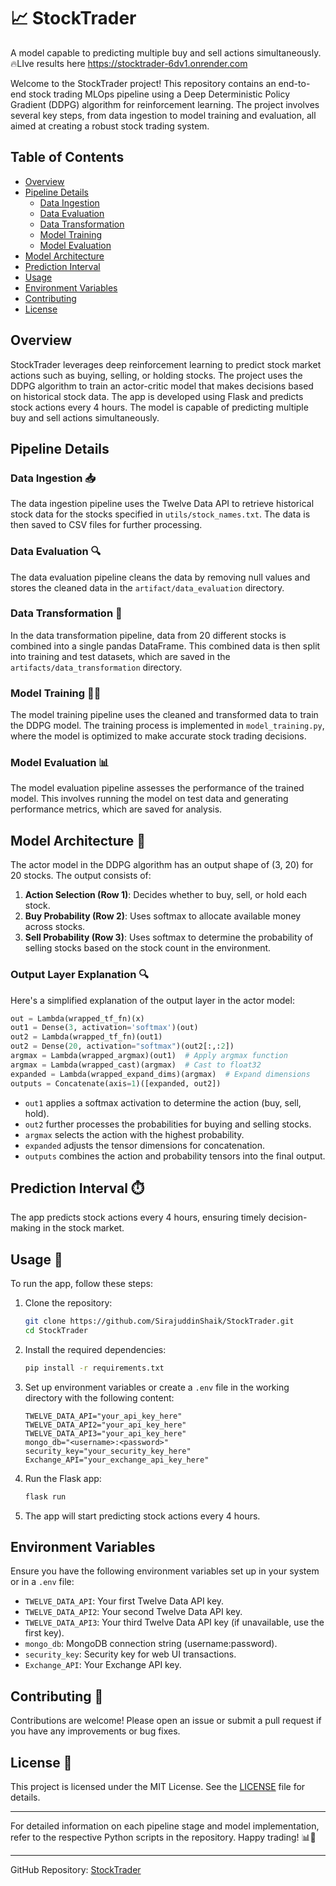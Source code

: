# 📈 StockTrader
A model capable to predicting multiple buy and sell actions simultaneously.
🔥LIve results here https://stocktrader-6dv1.onrender.com 

Welcome to the StockTrader project! This repository contains an end-to-end stock trading MLOps pipeline using a Deep Deterministic Policy Gradient (DDPG) algorithm for reinforcement learning. The project involves several key steps, from data ingestion to model training and evaluation, all aimed at creating a robust stock trading system.

## Table of Contents

- [Overview](#overview)
- [Pipeline Details](#pipeline-details)
  - [Data Ingestion](#data-ingestion-)
  - [Data Evaluation](#data-evaluation-)
  - [Data Transformation](#data-transformation-)
  - [Model Training](#model-training-)
  - [Model Evaluation](#model-evaluation-)
- [Model Architecture](#model-architecture-)
- [Prediction Interval](#prediction-interval-)
- [Usage](#usage-)
- [Environment Variables](#environment-variables)
- [Contributing](#contributing-)
- [License](#license-)

## Overview

StockTrader leverages deep reinforcement learning to predict stock market actions such as buying, selling, or holding stocks. The project uses the DDPG algorithm to train an actor-critic model that makes decisions based on historical stock data. The app is developed using Flask and predicts stock actions every 4 hours. The model is capable of predicting multiple buy and sell actions simultaneously.

## Pipeline Details

### Data Ingestion 📥

The data ingestion pipeline uses the Twelve Data API to retrieve historical stock data for the stocks specified in `utils/stock_names.txt`. The data is then saved to CSV files for further processing.

### Data Evaluation 🔍

The data evaluation pipeline cleans the data by removing null values and stores the cleaned data in the `artifact/data_evaluation` directory.

### Data Transformation 🔄

In the data transformation pipeline, data from 20 different stocks is combined into a single pandas DataFrame. This combined data is then split into training and test datasets, which are saved in the `artifacts/data_transformation` directory.

### Model Training 🏋️‍♂️

The model training pipeline uses the cleaned and transformed data to train the DDPG model. The training process is implemented in `model_training.py`, where the model is optimized to make accurate stock trading decisions.

### Model Evaluation 📊

The model evaluation pipeline assesses the performance of the trained model. This involves running the model on test data and generating performance metrics, which are saved for analysis.

## Model Architecture 🧠

The actor model in the DDPG algorithm has an output shape of (3, 20) for 20 stocks. The output consists of:

1. **Action Selection (Row 1)**: Decides whether to buy, sell, or hold each stock.
2. **Buy Probability (Row 2)**: Uses softmax to allocate available money across stocks.
3. **Sell Probability (Row 3)**: Uses softmax to determine the probability of selling stocks based on the stock count in the environment.

### Output Layer Explanation 🔍

Here's a simplified explanation of the output layer in the actor model:

```python
out = Lambda(wrapped_tf_fn)(x)
out1 = Dense(3, activation='softmax')(out)
out2 = Lambda(wrapped_tf_fn)(out1)
out2 = Dense(20, activation="softmax")(out2[:,:2])
argmax = Lambda(wrapped_argmax)(out1)  # Apply argmax function
argmax = Lambda(wrapped_cast)(argmax)  # Cast to float32
expanded = Lambda(wrapped_expand_dims)(argmax)  # Expand dimensions
outputs = Concatenate(axis=1)([expanded, out2])
```

- `out1` applies a softmax activation to determine the action (buy, sell, hold).
- `out2` further processes the probabilities for buying and selling stocks.
- `argmax` selects the action with the highest probability.
- `expanded` adjusts the tensor dimensions for concatenation.
- `outputs` combines the action and probability tensors into the final output.

## Prediction Interval ⏱️

The app predicts stock actions every 4 hours, ensuring timely decision-making in the stock market.

## Usage 🚀

To run the app, follow these steps:

1. Clone the repository:
   ```bash
   git clone https://github.com/SirajuddinShaik/StockTrader.git
   cd StockTrader
   ```

2. Install the required dependencies:
   ```bash
   pip install -r requirements.txt
   ```

3. Set up environment variables or create a `.env` file in the working directory with the following content:
   ```env
   TWELVE_DATA_API="your_api_key_here"
   TWELVE_DATA_API2="your_api_key_here"
   TWELVE_DATA_API3="your_api_key_here"
   mongo_db="<username>:<password>"
   security_key="your_security_key_here"
   Exchange_API="your_exchange_api_key_here"
   ```

4. Run the Flask app:
   ```bash
   flask run
   ```

5. The app will start predicting stock actions every 4 hours.

## Environment Variables

Ensure you have the following environment variables set up in your system or in a `.env` file:

- `TWELVE_DATA_API`: Your first Twelve Data API key.
- `TWELVE_DATA_API2`: Your second Twelve Data API key.
- `TWELVE_DATA_API3`: Your third Twelve Data API key (if unavailable, use the first key).
- `mongo_db`: MongoDB connection string (username:password).
- `security_key`: Security key for web UI transactions.
- `Exchange_API`: Your Exchange API key.

## Contributing 🤝

Contributions are welcome! Please open an issue or submit a pull request if you have any improvements or bug fixes.

## License 📜

This project is licensed under the MIT License. See the [LICENSE](LICENSE) file for details.

---

For detailed information on each pipeline stage and model implementation, refer to the respective Python scripts in the repository. Happy trading! 📊🚀

---

GitHub Repository: [StockTrader](https://github.com/SirajuddinShaik/StockTrader)
